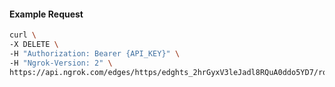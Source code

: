 <!-- Code generated for API Clients. DO NOT EDIT. -->

#### Example Request

```bash
curl \
-X DELETE \
-H "Authorization: Bearer {API_KEY}" \
-H "Ngrok-Version: 2" \
https://api.ngrok.com/edges/https/edghts_2hrGyxV3leJadl8RQuA0ddo5YD7/routes/edghtsrt_2hrGyyxlPVPEKgqjxOEZhKtv4KR/backend
```
